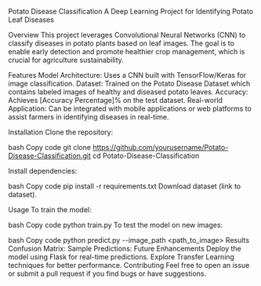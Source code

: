 Potato Disease Classification 
A Deep Learning Project for Identifying Potato Leaf Diseases

Overview
This project leverages Convolutional Neural Networks (CNN) to classify diseases in potato plants based on leaf images. The goal is to enable early detection and promote healthier crop management, which is crucial for agriculture sustainability.

Features
Model Architecture: Uses a CNN built with TensorFlow/Keras for image classification.
Dataset: Trained on the Potato Disease Dataset which contains labeled images of healthy and diseased potato leaves.
Accuracy: Achieves [Accuracy Percentage]% on the test dataset.
Real-world Application: Can be integrated with mobile applications or web platforms to assist farmers in identifying diseases in real-time.

Installation
Clone the repository:

bash
Copy code
git clone https://github.com/yourusername/Potato-Disease-Classification.git
cd Potato-Disease-Classification

Install dependencies:

bash
Copy code
pip install -r requirements.txt
Download dataset (link to dataset).

Usage
To train the model:

bash
Copy code
python train.py
To test the model on new images:

bash
Copy code
python predict.py --image_path <path_to_image>
Results
Confusion Matrix:
Sample Predictions:
Future Enhancements
Deploy the model using Flask for real-time predictions.
Explore Transfer Learning techniques for better performance.
Contributing
Feel free to open an issue or submit a pull request if you find bugs or have suggestions.
